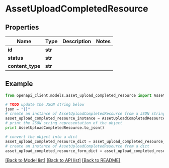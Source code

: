 # AssetUploadCompletedResource


## Properties
Name | Type | Description | Notes
------------ | ------------- | ------------- | -------------
**id** | **str** |  | 
**status** | **str** |  | 
**content_type** | **str** |  | 

## Example

```python
from openapi_client.models.asset_upload_completed_resource import AssetUploadCompletedResource

# TODO update the JSON string below
json = "{}"
# create an instance of AssetUploadCompletedResource from a JSON string
asset_upload_completed_resource_instance = AssetUploadCompletedResource.from_json(json)
# print the JSON string representation of the object
print AssetUploadCompletedResource.to_json()

# convert the object into a dict
asset_upload_completed_resource_dict = asset_upload_completed_resource_instance.to_dict()
# create an instance of AssetUploadCompletedResource from a dict
asset_upload_completed_resource_form_dict = asset_upload_completed_resource.from_dict(asset_upload_completed_resource_dict)
```
[[Back to Model list]](../README.md#documentation-for-models) [[Back to API list]](../README.md#documentation-for-api-endpoints) [[Back to README]](../README.md)



